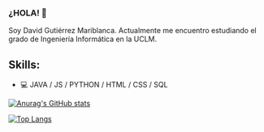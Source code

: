 ### ¿HOLA! 👋
Soy David Gutiérrez Mariblanca.
Actualmente me encuentro estudiando el grado de Ingeniería Informática en la UCLM.

## Skills:
- 💻 JAVA / JS / PYTHON / HTML / CSS / SQL
<!--
**david8gutti/david8gutti** is a ✨ _special_ ✨ repository because its `README.md` (this file) appears on your GitHub profile.

Here are some ideas to get you started:

- 🔭 I’m currently working on ...
- 🌱 I’m currently learning ...
- 👯 I’m looking to collaborate on ...
- 🤔 I’m looking for help with ...
- 💬 Ask me about ...
- 📫 How to reach me: ...
- 😄 Pronouns: ...
- ⚡ Fun fact: ...
-->

[![Anurag's GitHub stats](https://github-readme-stats.vercel.app/api?username=david8gutti)](https://github.com/anuraghazra/github-readme-stats)

[![Top Langs](https://github-readme-stats.vercel.app/api/top-langs/?username=david8gutti&layout=compact)](https://github.com/anuraghazra/github-readme-stats)
